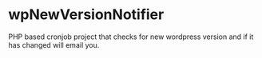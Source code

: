# wpNewVersionNotifier
PHP based cronjob project that checks for new wordpress version and if it has changed will email you.
